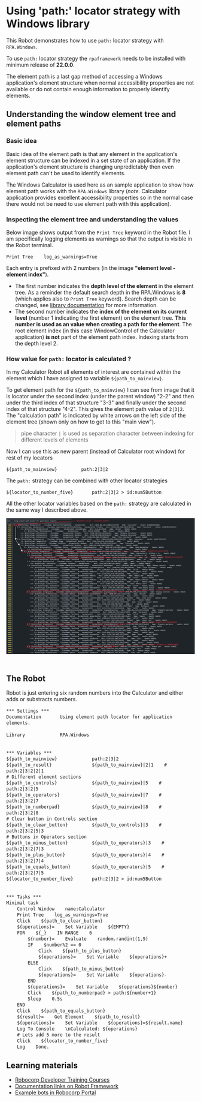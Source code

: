 # Using 'path:' locator strategy with Windows library

This Robot demonstrates how to use `path:` locator strategy with `RPA.Windows`. 

To use `path:` locator strategy the `rpaframework` needs to be installed with minimum release of **22.0.0**.

The element path is a last gap method of accessing a Windows application's element structure when normal accessibility 
properties are not available or do not contain enough information to properly identify elements.

## Understanding the window element tree and element paths

### Basic idea

Basic idea of the element path is that any element in the application's element structure can be indexed in a set state of
an application. If the application's element structure is changing unpredictably then even element path can't be used
to identify elements.

The Windows Calculator is used here as an sample application to show how element path works with the `RPA.Windows` library (*note.* Calculator
application provides excellent accessibility properties so in the normal case there would not be need to use element path with
this application).

### Inspecting the element tree and understanding the values

Below image shows output from the `Print Tree` keyword in the Robot file. I am specifically logging elements as warnings so that the output is visible in
the Robot terminal.

```robot
Print Tree    log_as_warnings=True
```

Each entry is prefixed with 2 numbers (in the image **"element level -element index"**). 

- The first number indicates the **depth level of the element** in the element tree. 
As a reminder the default search depth in the RPA.Windows is **8** (which applies also to `Print Tree` keyword). Search depth can be changed, 
see [library documentation](https://robocorp.com/docs/libraries/rpa-framework/rpa-windowss) for more information.
- The second number indicates the **index of the element on its current level** (number 1 indicating the first element) on the element tree. 
**This number is used as an value when creating a path for the element**. The root element index (in this case WindowControl of the Calculator application) 
**is not** part of the element path index. Indexing starts from the depth level 2.

### How value for `path:` locator is calculated ?

In my Calculator Robot all elements of interest are contained within the element which I have assigned to variable `${path_to_mainview}`.

To get element path for the `${path_to_mainview}` I can see from image that it is locator under the second index (under the parent window) "2-2" and then 
under the third index of that structure "3-3" and finally under the second index of that structure "4-2". This gives the element path value of `2|3|2`. 
The "calculation path" is indicated by white arrows on the left side of the element tree (shown only on how to get to this "main view").

> pipe character `|` is used as separation character between indexing for different levels of elements

Now I can use this as new parent (instead of Calculator root window) for rest of my locators

```robot
${path_to_mainview}         path:2|3|2
```

The `path:` strategy can be combined with other locator strategies

```robot
${locator_to_number_five}       path:2|3|2 > id:num5Button
```

All the other locator variables based on the `path:` strategy are calculated in the same way I described above.


<img src="images/calculator_print_tree.png" style="margin-bottom:20px">

## The Robot

Robot is just entering six random numbers into the Calculator and either adds or substracts numbers.

```robot
*** Settings ***
Documentation       Using element path locator for application elements.

Library             RPA.Windows


*** Variables ***
${path_to_mainview}             path:2|3|2
${path_to_result}               ${path_to_mainview}|2|1    # path:2|3|2|2|1
# Different element sections
${path_to_controls}             ${path_to_mainview}|5    # path:2|3|2|5
${path_to_operators}            ${path_to_mainview}|7    # path:2|3|2|7
${path_to_numberpad}            ${path_to_mainview}|8    # path:2|3|2|8
# Clear button in Controls section
${path_to_clear_button}         ${path_to_controls}|3    # path:2|3|2|5|3
# Buttons in Operators section
${path_to_minus_button}         ${path_to_operators}|3    # path:2|3|2|7|3
${path_to_plus_button}          ${path_to_operators}|4    # path:2|3|2|7|4
${path_to_equals_button}        ${path_to_operators}|5    # path:2|3|2|7|5
${locator_to_number_five}       path:2|3|2 > id:num5Button


*** Tasks ***
Minimal task
    Control Window    name:Calculator
    Print Tree    log_as_warnings=True
    Click    ${path_to_clear_button}
    ${operations}=    Set Variable    ${EMPTY}
    FOR    ${_}    IN RANGE    6
        ${number}=    Evaluate    random.randint(1,9)
        IF    $number%2 == 0
            Click    ${path_to_plus_button}
            ${operations}=    Set Variable    ${operations}+
        ELSE
            Click    ${path_to_minus_button}
            ${operations}=    Set Variable    ${operations}-
        END
        ${operations}=    Set Variable    ${operations}${number}
        Click    ${path_to_numberpad} > path:${number+1}
        Sleep    0.5s
    END
    Click    ${path_to_equals_button}
    ${result}=    Get Element    ${path_to_result}
    ${operations}=    Set Variable    ${operations}=${result.name}
    Log To Console    \nCalculated: ${operations}
    # Lets add 5 more to the result
    Click    ${locator_to_number_five}
    Log    Done.
```

## Learning materials

- [Robocorp Developer Training Courses](https://robocorp.com/docs/courses)
- [Documentation links on Robot Framework](https://robocorp.com/docs/languages-and-frameworks/robot-framework)
- [Example bots in Robocorp Portal](https://robocorp.com/portal)
